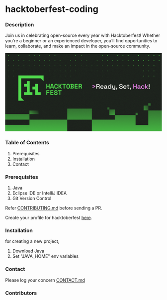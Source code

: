 # hacktoberfest-coding

### Description

Join us in celebrating open-source every year with Hacktoberfest! Whether you're a beginner or an experienced developer, you’ll find opportunities to learn, collaborate, and make an impact in the open-source community.

![alt fallfest-banner](./fallfest-banner.png)

### Table of Contents

1. Prerequisites
2. Installation
3. Contact

### Prerequisites

1. Java
2. Eclipse IDE or IntelliJ IDEA
3. Git Version Control

Refer [CONTRIBUTING.md](https://github.com/Malitthh/hacktoberfest-coding/blob/master/CONTRIBUTING.md) before sending a PR.

Create your profile for hacktoberfest [here](https://hacktoberfest.com/profile/).

### Installation

for creating a new project,

1. Download Java
2. Set "JAVA_HOME" env variables

### Contact

Please log your concern [CONTACT.md](https://github.com/Malitthh/hacktoberfest-coding/blob/master/CONTACT.md)

### Contributors
<!-- <a href="https://github.com/Malitthh/hacktoberfest-coding/graphs/contributors">
  <img src="https://contributors-img.web.app/image?repo=Malitthh/hacktoberfest-coding&max=100" alt="Lista de contribuidores" width="100%"/>
</a> -->






